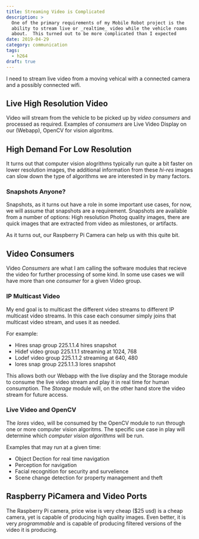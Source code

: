 ```yaml
---
title: Streaming Video is Complicated
description: >
  One of the primary requirements of my Mobile Robot project is the
  ability to stream live or _realtime_ video while the vehicle roams
  about.  This turned out to be more complicated than I expected
date: 2019-04-29
category: communication
tags: 
  - h264
draft: true
---
```


I need to stream live video from a moving vehical with a connected
camera and a possibly connected wifi.

## Live High Resolution Video

Video will stream from the vehicle to be picked up by _video
consumers_ and processed as required.  Examples of _consumers_ are
Live Video Display on our (Webapp), OpenCV for vision algoritms.

## High Demand For Low Resolution

It turns out that computer vision alogrithms typically run quite a bit
faster on lower resolution images, the additional information from
these _hi-res_ images can slow down the type of algorithms we are
interested in by many factors.

### Snapshots Anyone? 

Snapshots, as it turns out have a role in some important use cases,
for now, we will assume that snapshots are a requirement.  Snapshots
are available from a number of options: High resolution Photog quality
images, there are quick images that are extracted from video as
milestones, or artifacts.

As it turns out, our Raspberry Pi Camera can help us with this quite
bit. 

## Video Consumers

Video _Consumers_ are what I am calling the software modules that
recieve the video for further processing of some kind.  In some use
cases we will have more than one _consumer_ for a given Video group. 

### IP Multicast Video

My end goal is to multicast the different video streams to different
IP multicast video streams.  In this case each consumer simply joins
that multicast video stream, and uses it as needed.

For example:

- Hires snap  group 225.1.1.4 hires snapshot
- Hidef video group 225.1.1.1 streaming at 1024, 768   
- Lodef video group 225.1.1.2 streaming at 640, 480
- lores snap  group 225.1.1.3 lores snapshot

This allows both our Webapp with the live display and the Storage
module to consume the live video stream and play it in real time for
human consumption.  The _Storage_ module will, on the other hand store
the video stream for future access. 

### Live Video and OpenCV

The _lores_ video, will be consumed by the OpenCV module to run
through one or more computer vision algoritms.  The specific use case
in play will determine which _computer vision algorithms_ will be run.

Examples that may run at a given time:

- Object Dection for real time navigation
- Perception for navigation
- Facial recognition for security and survelience 
- Scene change detection for property management and theft

## Raspberry PiCamera and Video Ports

The Raspberry Pi camera, price wise is very cheap ($25 usd) is a cheap
camera, yet is capable of producing high quality images.  Even better,
it is very _programmable_ and is capable of producing filtered
versions of the video it is producing.


